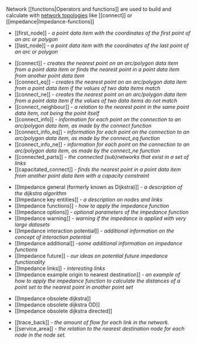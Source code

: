 Network [[functions|Operators and functions]] are used to build and calculate with [network topologies](https://en.wikipedia.org/wiki/Network_topology) like [[connect]] or [[impedance|Impedance-functions]]

- [[first_node]] - *a point data item with the coordinates of the first point of an arc or polygon*
- [[last_node]]  - *a point data item with the coordinates of the last point of an arc or polygon*

<!-- -->

- [[connect]] - *creates the nearest point on an arc/polygon data item from a point data item or finds the nearest point in a point data item from another point data item*
- [[connect_eq]] - *creates the nearest point on an arc/polygon data item from a point data item if the values of two data items match*
- [[connect_ne]] - *creates the nearest point on an arc/polygon data item from a point data item if the values of two data items do not match*
- [[connect_neighbour]] - *a relation to the nearest point in the same point data item, not being the point itself*
- [[connect_info]] - *information for each point on the connection to an arc/polygon data item, as made by the connect function*
- [[connect_info_eq]] - *information for each point on the connection to an arc/polygon data item, as made by the connect_eq function*
- [[connect_info_ne]] - *information for each point on the connection to an arc/polygon data item, as made by the connect_ne function*
- [[connected_parts]] - *the connected (sub)networks that exist in a set of links*
- [[capacitated_connect]] - *finds the nearest point in a point data item from another point data item with a capacity constraint*

<!-- -->

- [[Impedance general (formerly known as Dijkstra)]] - *a description of the dijkstra algorithm*
- [[Impedance key entities]] - *a description on nodes and links*
- [[Impedance functions]] - *how to apply the impedance function*
- [[Impedance options]] - *optional parameters of the impedance function*
- [[Impedance warning]] - *warning if the impedance is applied with very large datasets*
- [[Impedance interaction potential]] - *additional information on the concept of interaction potential*
- [[Impedance additional]] -*some additional information on impedance functions*
- [[Impedance future]] - *our ideas on potential future impedance functionality*
- [[Impedance links]] - *interesting links*
- [[Impedance example origin to nearest destination]] - *an example of how to apply the impedance function to calculate the distances of a point set to the nearest point in another point set*

<!-- -->

- [[Impedance obsolete dijkstra]]
- [[Impedance obsolete dijkstra OD]]
- [[Impedance obsolete dijkstra directed]]

<!-- -->

- [[trace_back]] - *the amount of flow for each link in the network.*
- [[service_area]] - *the relation to the nearest destination node for each node in the node set.*